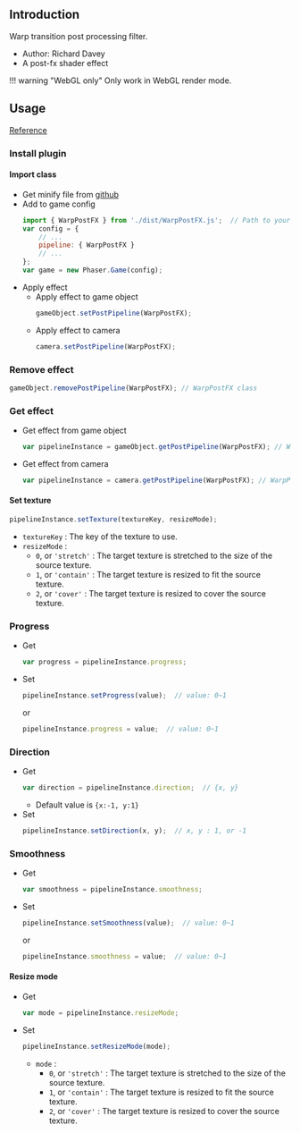 ## Introduction

Warp transition post processing filter.

- Author: Richard Davey
- A post-fx shader effect

!!! warning "WebGL only"
    Only work in WebGL render mode.

## Usage

[Reference](https://github.com/photonstorm/phaser3-warp-post-fx)

### Install plugin

#### Import class

- Get minify file from [github](https://github.com/photonstorm/phaser3-warp-post-fx/tree/main/dist)
- Add to game config
    ```javascript
    import { WarpPostFX } from './dist/WarpPostFX.js';  // Path to your minify file
    var config = {
        // ...
        pipeline: { WarpPostFX }
        // ...
    };
    var game = new Phaser.Game(config);
    ```
- Apply effect
    - Apply effect to game object
        ```javascript
        gameObject.setPostPipeline(WarpPostFX);
        ```
    - Apply effect to camera
        ```javascript
        camera.setPostPipeline(WarpPostFX);
        ```

### Remove effect

```javascript
gameObject.removePostPipeline(WarpPostFX); // WarpPostFX class
```

### Get effect

- Get effect from game object
    ```javascript
    var pipelineInstance = gameObject.getPostPipeline(WarpPostFX); // WarpPostFX class
    ```
- Get effect from camera
    ```javascript
    var pipelineInstance = camera.getPostPipeline(WarpPostFX); // WarpPostFX class
    ```

#### Set texture

```javascript
pipelineInstance.setTexture(textureKey, resizeMode);
```

- `textureKey` : The key of the texture to use.
- `resizeMode` : 
    - `0`, or `'stretch'` : The target texture is stretched to the size of the source texture.
    - `1`, or `'contain'` : The target texture is resized to fit the source texture.
    - `2`, or `'cover'` : The target texture is resized to cover the source texture.   

### Progress

- Get
    ```javascript
    var progress = pipelineInstance.progress;
    ```
- Set
    ```javascript
    pipelineInstance.setProgress(value);  // value: 0~1
    ```
    or
    ```javascript
    pipelineInstance.progress = value;  // value: 0~1
    ```

### Direction

- Get
    ```javascript
    var direction = pipelineInstance.direction;  // {x, y}
    ```
    - Default value is `{x:-1, y:1}`
- Set
    ```javascript
    pipelineInstance.setDirection(x, y);  // x, y : 1, or -1
    ```

### Smoothness

- Get
    ```javascript
    var smoothness = pipelineInstance.smoothness;
    ```
- Set
    ```javascript
    pipelineInstance.setSmoothness(value);  // value: 0~1
    ```
    or
    ```javascript
    pipelineInstance.smoothness = value;  // value: 0~1
    ```

#### Resize mode

- Get
    ```javascript
    var mode = pipelineInstance.resizeMode;
    ```
- Set
    ```javascript
    pipelineInstance.setResizeMode(mode);
    ```
    - `mode` : 
        - `0`, or `'stretch'` : The target texture is stretched to the size of the source texture.
        - `1`, or `'contain'` : The target texture is resized to fit the source texture.
        - `2`, or `'cover'` : The target texture is resized to cover the source texture.    
